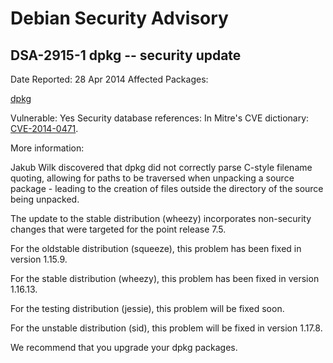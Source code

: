 
Debian Security Advisory
========================


DSA-2915-1 dpkg -- security update
----------------------------------



Date Reported:
28 Apr 2014
Affected Packages:

[dpkg](https://packages.debian.org/src:dpkg)

Vulnerable:
Yes
Security database references:
In Mitre's CVE dictionary: [CVE-2014-0471](https://security-tracker.debian.org/tracker/CVE-2014-0471).  

More information:

Jakub Wilk discovered that dpkg did not correctly parse C-style
filename quoting, allowing for paths to be traversed when unpacking a
source package - leading to the creation of files outside the directory
of the source being unpacked.


The update to the stable distribution (wheezy) incorporates
non-security changes that were targeted for the point release 7.5.


For the oldstable distribution (squeeze), this problem has been fixed in
version 1.15.9.


For the stable distribution (wheezy), this problem has been fixed in
version 1.16.13.


For the testing distribution (jessie), this problem will be fixed soon.


For the unstable distribution (sid), this problem will be fixed in
version 1.17.8.


We recommend that you upgrade your dpkg packages.





